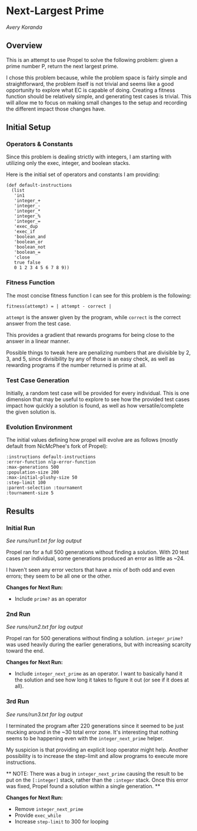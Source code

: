 # Next-Largest Prime
_Avery Koranda_

## Overview

This is an attempt to use Propel to solve the following problem: given a prime number P, return the next largest prime.

I chose this problem because, while the problem space is fairly simple and straightforward, the problem itself is not trivial and seems like a good opportunity to explore what EC is capable of doing. Creating a fitness function should be relatively simple, and generating test cases is trivial. This will allow me to focus on making small changes to the setup and recording the different impact those changes have.

## Initial Setup

### Operators & Constants

Since this problem is dealing strictly with integers, I am starting with utilizing only the exec, integer, and boolean stacks.

Here is the initial set of operators and constants I am providing:

```
(def default-instructions
  (list
   'in1
   'integer_+
   'integer_-
   'integer_*
   'integer_%
   'integer_=
   'exec_dup
   'exec_if
   'boolean_and
   'boolean_or
   'boolean_not
   'boolean_=
   'close
   true false
   0 1 2 3 4 5 6 7 8 9))
```

### Fitness Function

The most concise fitness function I can see for this problem is the following:

```
fitness(attempt) = | attempt - correct |
```

`attempt` is the answer given by the program, while `correct` is the correct answer from the test case.

This provides a gradient that rewards programs for being close to the answer in a linear manner.

Possible things to tweak here are penalizing numbers that are divisible by 2, 3, and 5, since divisibility by any of those is an easy check, as well as rewarding programs if the number returned is prime at all.

### Test Case Generation

Initially, a random test case will be provided for every individual. This is one dimension that may be useful to explore to see how the provided test cases impact how quickly a solution is found, as well as how versatile/complete the given solution is.

### Evolution Environment

The initial values defining how propel will evolve are as follows (mostly default from NicMcPhee's fork of Propel):

```
:instructions default-instructions
:error-function nlp-error-function
:max-generations 500
:population-size 200
:max-initial-plushy-size 50
:step-limit 100
:parent-selection :tournament
:tournament-size 5
```

## Results

### Initial Run
_See runs/run1.txt for log output_

Propel ran for a full 500 generations without finding a solution. With 20 test cases per individual, some generations produced an error as little as ~24.

I haven't seen any error vectors that have a mix of both odd and even errors; they seem to be all one or the other.

**Changes for Next Run:**
* Include `prime?` as an operator

### 2nd Run
_See runs/run2.txt for log output_

Propel ran for 500 generations without finding a solution. `integer_prime?` was used heavily during the earlier generations, but with increasing scarcity toward the end.

**Changes for Next Run:**
* Include `integer_next_prime` as an operator. I want to basically hand it the solution and see how long it takes to figure it out (or see if it does at all).

### 3rd Run
_See runs/run3.txt for log output_

I terminated the program after 220 generations since it seemed to be just mucking around in the ~30 total error zone. It's interesting that nothing seems to be happening even with the `integer_next_prime` helper.

My suspicion is that providing an explicit loop operator might help. Another possibility is to increase the step-limit and allow programs to execute more instructions.

** NOTE: There was a bug in `integer_next_prime` causing the result to be put on the `[:integer]` stack, rather than the `:integer` stack. Once this error was fixed, Propel found a solution within a single generation. **

**Changes for Next Run:**
* Remove `integer_next_prime`
* Provide `exec_while`
* Increase `step-limit` to 300 for looping
